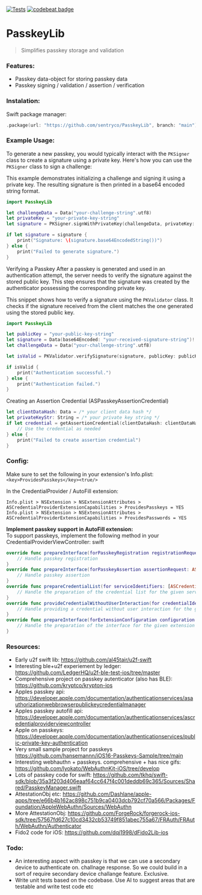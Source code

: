 [![Tests](https://github.com/sentryco/PasskeyLib/actions/workflows/Tests.yml/badge.svg)](https://github.com/sentryco/PasskeyLib/actions/workflows/Tests.yml)
[![codebeat badge](https://codebeat.co/badges/180de22b-8712-452f-ab9a-ccdcbf9a558e)](https://codebeat.co/projects/github-com-sentryco-passkeylib-main)

# PasskeyLib

> Simplifies passkey storage and validation

### Features: 
- Passkey data-object for storing passkey data
- Passkey signing / validation / assertion / verification

### Instalation: 
Swift package manager: 
```swift
.package(url: "https://github.com/sentryco/PasskeyLib", branch: "main")
```

### Example Usage:

To generate a new passkey, you would typically interact with the `PKSigner` class to create a signature using a private key. Here's how you can use the `PKSigner` class to sign a challenge:

This example demonstrates initializing a challenge and signing it using a private key. The resulting signature is then printed in a base64 encoded string format. 

```swift
import PasskeyLib

let challengeData = Data("your-challenge-string".utf8)
let privateKey = "your-private-key-string"
let signature = PKSigner.signWithPrivateKey(challengeData, privateKey: privateKey)

if let signature = signature {
    print("Signature: \(signature.base64EncodedString())")
} else {
    print("Failed to generate signature.")
}
``` 

Verifying a Passkey After a passkey is generated and used in an authentication attempt, the server needs to verify the signature against the stored public key. This step ensures that the signature was created by the authenticator possessing the corresponding private key. 

This snippet shows how to verify a signature using the `PKValidator` class. It checks if the signature received from the client matches the one generated using the stored public key. 

```swift 
import PasskeyLib

let publicKey = "your-public-key-string"
let signature = Data(base64Encoded: "your-received-signature-string")!
let challengeData = Data("your-challenge-string".utf8)

let isValid = PKValidator.verifySignature(signature, publicKey: publicKey, challenge: challengeData)

if isValid {
    print("Authentication successful.")
} else {
    print("Authentication failed.")
}
``` 

Creating an Assertion Credential (ASPasskeyAssertionCredential)

```swift
let clientDataHash: Data = /* your client data hash */
let privateKeyStr: String = /* your private key string */
if let credential = getAssertionCredential(clientDataHash: clientDataHash, privateKeyStr: privateKeyStr) {
    // Use the credential as needed
} else {
    print("Failed to create assertion credential")
}
```

### Config:

Make sure to set the following in your extension's Info.plist:
`<key>ProvidesPasskeys</key><true/>`

In the CredentialProvider / AutoFill extension:

`Info.plist > NSExtension > NSExtensionAttributes > ASCredentialProviderExtensionCapabilities > ProvidesPasskeys = YES`  
`Info.plist > NSExtension > NSExtensionAttributes > ASCredentialProviderExtensionCapabilities > ProvidesPasswords = YES`

**Implement passkey support in AutoFill extension:**  
To support passkeys, implement the following method in your CredentialProviderViewController:
swift

```swift
override func prepareInterface(forPasskeyRegistration registrationRequest: ASCredentialRequest) {
    // Handle passkey registration
}
override func prepareInterface(forPasskeyAssertion assertionRequest: ASCredentialRequest) {
    // Handle passkey assertion
}
override func prepareCredentialList(for serviceIdentifiers: [ASCredentialServiceIdentifier]) {
    // Handle the preparation of the credential list for the given service identifiers
}
override func provideCredentialWithoutUserInteraction(for credentialIdentity: ASPasswordCredentialIdentity) {
    // Handle providing a credential without user interaction for the given credential identity
}
override func prepareInterface(forExtensionConfiguration configuration: ASCredentialProviderExtensionConfiguration) {
    // Handle the preparation of the interface for the given extension configuration
}
```

### Resources: 
- Early u2f swift lib: https://github.com/al45tair/u2f-swift
- Interesting ble+u2f experiement by ledger: https://github.com/LedgerHQ/u2f-ble-test-ios/tree/master
- Comprehensive project on passkey autenticator (also has BLE): https://github.com/kryptco/krypton-ios
- Apples passkey api: https://developer.apple.com/documentation/authenticationservices/asauthorizationwebbrowserpublickeycredentialmanager
- Apples passkey autofill api: https://developer.apple.com/documentation/authenticationservices/ascredentialproviderviewcontroller
- Apple on passkeys: https://developer.apple.com/documentation/authenticationservices/public-private-key-authentication
- Very small sample project for passkeys https://github.com/hansemannn/iOS16-Passkeys-Sample/tree/main
- Interesting webhauthn + passkeys. comprehensive + has nice gifs: https://github.com/lyokato/WebAuthnKit-iOS/tree/develop
- Lots of passkey code for swift: https://github.com/tkhq/swift-sdk/blob/35a3f203d406eaaf64cc647f4c001deddb69c365/Sources/Shared/PasskeyManager.swift
- AttestationObj etc: https://github.com/Dashlane/apple-apps/tree/e66b4b162ac898c751b9ca0403dcb792cf70a566/Packages/Foundation/AppleWebAuthn/Sources/WebAuthn
- More AttestationObj: https://github.com/ForgeRock/forgerock-ios-sdk/tree/57567fd627c10cd3432cb53749f851abec755a67/FRAuth/FRAuth/WebAuthn/Authenticator
- Fido2 code for iOS: https://github.com/dqj1998/dFido2Lib-ios

### Todo: 
- An interesting aspect with passkey is that we can use a secondary device to authenticate on. challnage response. So we could build in a sort of require secondary device challange feature. Exclusive.
- Write unit tests based on the codebase. Use AI to suggest areas that are testable and write test code etc
